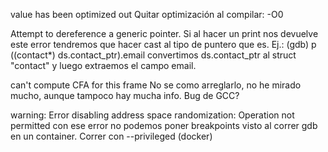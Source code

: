 value has been optimized out
Quitar optimización al compilar: -O0


Attempt to dereference a generic pointer.
Si al hacer un print nos devuelve este error tendremos que hacer cast al tipo de puntero que es. Ej.:
(gdb) p ((contact*) ds.contact_ptr).email
  convertimos ds.contact_ptr al struct "contact" y luego extraemos el campo email.


can't compute CFA for this frame
No se como arreglarlo, no he mirado mucho, aunque tampoco hay mucha info.
Bug de GCC?



warning: Error disabling address space randomization: Operation not permitted
con ese error no podemos poner breakpoints
visto al correr gdb en un container. Correr con --privileged (docker)
